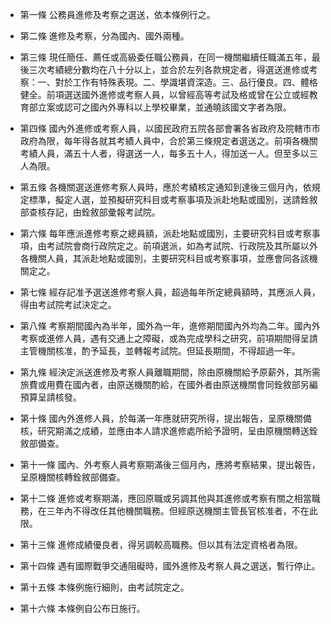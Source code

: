 * 第一條 公務員進修及考察之選送，依本條例行之。

* 第二條 進修及考察，分為國內、國外兩種。

* 第三條 現任簡任、薦任或高級委任職公務員，在同一機關繼續任職滿五年，最後三次考績總分數均在八十分以上，並合於左列各款規定者，得選送進修或考察：一、對於工作有特殊表現。二、學識堪資深造。三、品行優良。四、體格健全。前項選送國外進修或考察人員，以曾經高等考試及格或曾在公立或經教育部立案或認可之國內外專科以上學校畢業，並通曉該國文字者為限。

* 第四條 國內外進修或考察人員，以國民政府五院各部會署各省政府及院轄市市政府為限，每年得各就其考績人員中，合於第三條規定者選送之。前項各機關考績人員，滿五十人者，得選送一人，每多五十人，得加送一人。但至多以三人為限。

* 第五條 各機關選送進修考察人員時，應於考績核定通知到達後三個月內，依規定標準，擬定人選，並預擬研究科目或考察事項及派赴地點或國別，送請銓敘部查核存記，由銓敘部彙報考試院。

* 第六條 每年應派進修考察之總員額，派赴地點或國別，主要研究科目或考察事項，由考試院會商行政院定之。前項選派，如為考試院、行政院及其所屬以外各機關人員，其派赴地點或國別，主要研究科目或考察事項，並應會同各該機關定之。

* 第七條 經存記准予選送進修考察人員，超過每年所定總員額時，其應派人員，得由考試院考試決定之。

* 第八條 考察期間國內為半年，國外為一年，進修期間國內外均為二年。國內外考察或進修人員，遇有交通上之障礙，或為完成學科之研究，前項期間得呈請主管機關核准，酌予延長，並轉報考試院。但延長期間，不得超過一年。

* 第九條 經決定派送進修及考察人員離職期間，除由原機關給予原薪外，其所需旅費或用費在國內者，由原送機關酌給，在國外者由原送機關會同銓敘部另編預算呈請核發。

* 第十條 國內外進修人員，於每滿一年應就研究所得，提出報告，呈原機關備核，研究期滿之成績，並應由本人請求進修處所給予證明，呈由原機關轉送銓敘部備查。

* 第十一條 國內、外考察人員考察期滿後三個月內，應將考察結果，提出報告，呈原機關核轉銓敘部備查。

* 第十二條 進修或考察期滿，應回原職或另調其他與其進修或考察有關之相當職務，在三年內不得改任其他機關職務。但經原送機關主管長官核准者，不在此限。

* 第十三條 進修成績優良者，得另調較高職務。但以其有法定資格者為限。

* 第十四條 遇有國際戰爭交通阻礙時，國外進修及考察人員之選送，暫行停止。

* 第十五條 本條例施行細則，由考試院定之。

* 第十六條 本條例自公布日施行。

